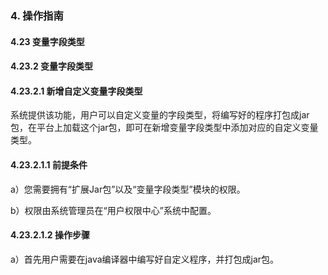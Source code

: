 ### 4. 操作指南

#### 4.23 变量字段类型

#### 4.23.2 变量字段类型

#### 4.23.2.1 新增自定义变量字段类型

系统提供该功能，用户可以自定义变量的字段类型，将编写好的程序打包成jar包，在平台上加载这个jar包，即可在新增变量字段类型中添加对应的自定义变量类型。

#### 4.23.2.1.1 前提条件

a）您需要拥有“扩展Jar包”以及“变量字段类型”模块的权限。

b）权限由系统管理员在“用户权限中心”系统中配置。

#### 4.23.2.1.2 操作步骤

a）首先用户需要在java编译器中编写好自定义程序，并打包成jar包。
